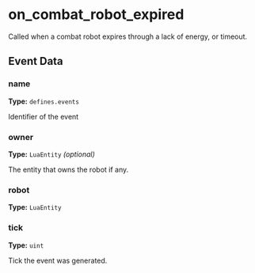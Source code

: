 # on_combat_robot_expired

Called when a combat robot expires through a lack of energy, or timeout.

## Event Data

### name

**Type:** `defines.events`

Identifier of the event

### owner

**Type:** `LuaEntity` *(optional)*

The entity that owns the robot if any.

### robot

**Type:** `LuaEntity`

### tick

**Type:** `uint`

Tick the event was generated.

